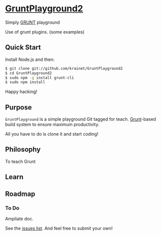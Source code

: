 # [GruntPlayground2](http://github.com/krainet/GruntPlayground2) 

Simply [GRUNT](http://gruntjs.org) playground

Use of grunt plugins. (some examples)

## Quick Start

Install Node.js and then:

```sh
$ git clone git://github.com/krainet/GruntPlayground2
$ cd GruntPlayground2
$ sudo npm -g install grunt-cli 
$ sudo npm install
```

Happy hacking!

## Purpose

`GruntPlayground` is a simple playground Git tagged for teach.
[Grunt](http://gruntjs.org)-based build system to ensure maximum productivity.

All you have to do is clone it and start coding!

## Philosophy

To teach Grunt

## Learn

## Roadmap


### To Do

Ampliate doc.

See the [issues list](http://github.com/krainet/ngNinja/issues). And
feel free to submit your own!

